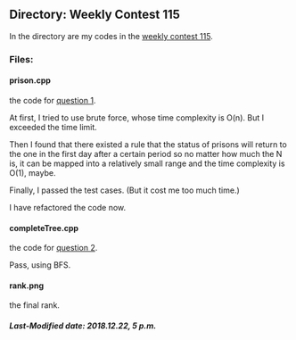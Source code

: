 ## Directory: Weekly Contest 115

In the directory are my codes in the [weekly contest 115](https://leetcode-cn.com/contest/weekly-contest-115).

### Files:

#### prison.cpp

the code for [question 1](https://leetcode-cn.com/contest/weekly-contest-115/problems/prison-cells-after-n-days/).

At first, I tried to use brute force, whose time complexity is O(n). But I exceeded the time limit.

Then I found that there existed a rule that the status of prisons will return to the one in the first day after a certain period so no matter how much the N is, it can be mapped into a relatively small range and the time complexity is O(1), maybe.

Finally, I passed the test cases. (But it cost me too much time.)

I have refactored the code now.

#### completeTree.cpp

the code for [question 2](https://leetcode-cn.com/contest/weekly-contest-115/problems/check-completeness-of-a-binary-tree/).

Pass, using BFS.

#### rank.png

the final rank.

##### Last-Modified date: 2018.12.22, 5 p.m.